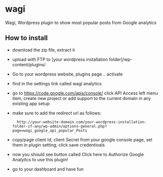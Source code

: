 wagi
====

Wagi, Wordpress plugin to show most popular posts from Google analytics


How to install
--------------
* download the zip file, extract it
* upload with FTP to [your wordpress installation folder]/wp-content/plugins/

* Go to your wordpress website, plugins page .. activate

* find in the settings link called    wagi analytics

* go to https://code.google.com/apis/console/ click API Access left menu item, create new project or add support to the current domain in any existing app setup

* make sure to add the redirect url as follows:

        http://your-website-domain.com/your-wordpress-installation-folder-if-any/wp-admin/options-general.php?page=wagi_google_api_popular_Posts

* copy/page client Id, client Secret from your google console page, set them in plugin setting, click save credentioals

* now you should see button called Click here to Authorize Google Analyitcs to use this plugin!

* go to your dashboard and have fun